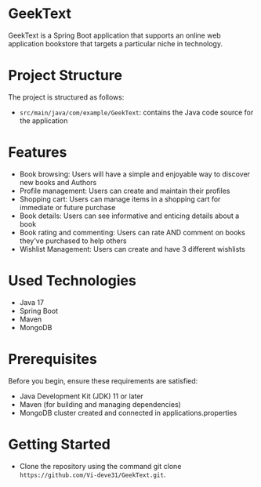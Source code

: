 # GeekText
GeekText is a Spring Boot application that supports an online web application bookstore that targets a particular niche in technology.

# Project Structure
The project is structured as follows: 
* `src/main/java/com/example/GeekText`: contains the Java code source for the application

# Features
* Book browsing: Users will have a simple and enjoyable way to discover new books and Authors
* Profile management: Users can create and maintain their profiles
* Shopping cart: Users can manage items in a shopping cart for immediate or future purchase
* Book details: Users can see informative and enticing details about a book
* Book rating and commenting: Users can rate AND comment on books they've purchased to help others
* Wishlist Management: Users can create and have 3 different wishlists

# Used Technologies 
* Java 17
* Spring Boot
* Maven
* MongoDB

# Prerequisites
Before you begin, ensure these requirements are satisfied: 
* Java Development Kit (JDK) 11 or later
* Maven (for building and managing dependencies)
* MongoDB cluster created and connected in applications.properties

# Getting Started
* Clone the repository using the command git clone `https://github.com/Vi-deve31/GeekText.git`.


